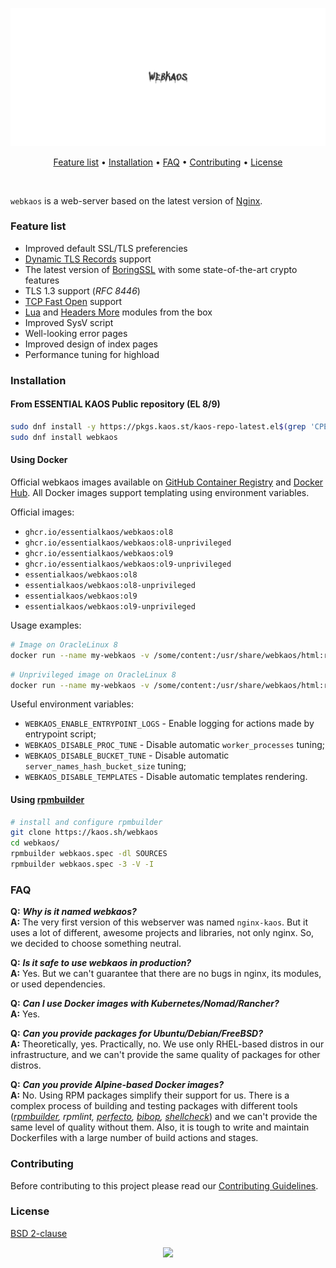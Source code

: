 <p align="center"><a href="#readme"><img src=".github/images/card.svg"/></a></p>

<p align="center"><a href="#feature-list">Feature list</a> • <a href="#installation">Installation</a> • <a href="#faq">FAQ</a> • <a href="#contributing">Contributing</a> • <a href="#license">License</a></p>

<br/>

`webkaos` is a web-server based on the latest version of [Nginx](http://nginx.org).

### Feature list

* Improved default SSL/TLS preferencies
* [Dynamic TLS Records](DYNAMIC-TLS-RECORDS.md) support
* The latest version of [BoringSSL](https://boringssl.googlesource.com/boringssl/) with some state-of-the-art crypto features
* TLS 1.3 support (_RFC 8446_)
* [TCP Fast Open](https://en.wikipedia.org/wiki/TCP_Fast_Open) support
* [Lua](https://github.com/openresty/lua-nginx-module) and [Headers More](https://github.com/openresty/headers-more-nginx-module) modules from the box
* Improved SysV script
* Well-looking error pages
* Improved design of index pages
* Performance tuning for highload

### Installation

#### From ESSENTIAL KAOS Public repository (EL 8/9)

```bash
sudo dnf install -y https://pkgs.kaos.st/kaos-repo-latest.el$(grep 'CPE_NAME' /etc/os-release | tr -d '"' | cut -d':' -f5).noarch.rpm
sudo dnf install webkaos
```

#### Using Docker

Official webkaos images available on [GitHub Container Registry](https://kaos.sh/p/webkaos) and [Docker Hub](http://kaos.sh/d/webkaos). All Docker images support templating using environment variables.

Official images:

- `ghcr.io/essentialkaos/webkaos:ol8`
- `ghcr.io/essentialkaos/webkaos:ol8-unprivileged`
- `ghcr.io/essentialkaos/webkaos:ol9`
- `ghcr.io/essentialkaos/webkaos:ol9-unprivileged`
- `essentialkaos/webkaos:ol8`
- `essentialkaos/webkaos:ol8-unprivileged`
- `essentialkaos/webkaos:ol9`
- `essentialkaos/webkaos:ol9-unprivileged`

Usage examples:

```bash
# Image on OracleLinux 8
docker run --name my-webkaos -v /some/content:/usr/share/webkaos/html:ro -p 8080:80 -d essentialkaos/webkaos:ol8
```

```bash
# Unprivileged image on OracleLinux 8
docker run --name my-webkaos -v /some/content:/usr/share/webkaos/html:ro -p 8080:8080 -d essentialkaos/webkaos:ol8-unprivileged
```

Useful environment variables:

* `WEBKAOS_ENABLE_ENTRYPOINT_LOGS` - Enable logging for actions made by entrypoint script;
* `WEBKAOS_DISABLE_PROC_TUNE` - Disable automatic `worker_processes` tuning;
* `WEBKAOS_DISABLE_BUCKET_TUNE` - Disable automatic `server_names_hash_bucket_size` tuning;
* `WEBKAOS_DISABLE_TEMPLATES` - Disable automatic templates rendering.

#### Using [rpmbuilder](https://kaos.sh/rpmbuilder)

```bash
# install and configure rpmbuilder
git clone https://kaos.sh/webkaos
cd webkaos/
rpmbuilder webkaos.spec -dl SOURCES
rpmbuilder webkaos.spec -3 -V -I
```

### FAQ

**Q:** **_Why is it named webkaos?_**<br/>
**A:** The very first version of this webserver was named `nginx-kaos`. But it uses a lot of different, awesome projects and libraries, not only nginx. So, we decided to choose something neutral.

**Q:** **_Is it safe to use webkaos in production?_**<br/>
**A:** Yes. But we can't guarantee that there are no bugs in nginx, its modules, or used dependencies.

**Q:** **_Can I use Docker images with Kubernetes/Nomad/Rancher?_**<br/>
**A:** Yes.

**Q:** **_Can you provide packages for Ubuntu/Debian/FreeBSD?_**<br/>
**A:** Theoretically, yes. Practically, no. We use only RHEL-based distros in our infrastructure, and we can't provide the same quality of packages for other distros.

**Q:** **_Can you provide Alpine-based Docker images?_**<br/>
**A:** No. Using RPM packages simplify their support for us. There is a complex process of building and testing packages with different tools (_[rpmbuilder](https://kaos.sh/rpmbuilder), rpmlint, [perfecto](https://kaos.sh/perfecto), [bibop](https://kaos.sh/bibop), [shellcheck](https://github.com/koalaman/shellcheck)_) and we can't provide the same level of quality without them. Also, it is tough to write and maintain Dockerfiles with a large number of build actions and stages.

### Contributing

Before contributing to this project please read our [Contributing Guidelines](https://github.com/essentialkaos/.github/blob/master/CONTRIBUTING.md).

### License

[BSD 2-clause](LICENSE)

<p align="center"><a href="https://essentialkaos.com"><img src="https://gh.kaos.st/ekgh.svg"/></a></p>
